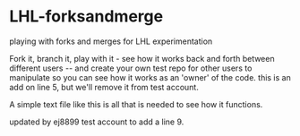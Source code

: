 # LHL-forksandmerge
playing with forks and merges for LHL experimentation


Fork it, branch it, play with it - see how it works back and forth between different users -- and create your own test repo for other users to manipulate so you can see how it works as an 'owner' of the code. this is an add on line 5, but we'll remove it from test account.

A simple text file like this is all that is needed to see how it functions. 

updated by ej8899 test account to add a line 9.

